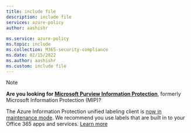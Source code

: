 ```yaml
---
title: include file
description: include file
services: azure-policy
author: aashishr
 
ms.service: azure-policy
ms.topic: include
ms.collection: M365-security-compliance
ms.date: 02/15/2022
ms.author: aashishr
ms.custom: include file
---
```



> [!NOTE]
> **Are you looking for [Microsoft Purview Information Protection](/microsoft-365/compliance/information-protection)**, formerly Microsoft Information Protection (MIP)?
> 
> The Azure Information Protection unified labeling client is [now in maintenance mode](https://techcommunity.microsoft.com/t5/security-compliance-and-identity/announcing-aip-unified-labeling-client-maintenance-mode-and/ba-p/3043613). We recommend you use labels that are built in to your Office 365 apps and services. [Learn more ](/microsoft-365/compliance/sensitivity-labels#sensitivity-labels-and-azure-information-protection)